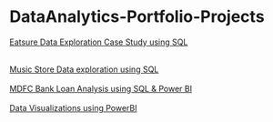 # DataAnalytics-Portfolio-Projects

[Eatsure Data Exploration Case Study using SQL](https://github.com/Baishaki-sfdc/Eatsure-DataExploration-Using-SQL)<br/><br/>

[Music Store Data exploration using SQL](https://github.com/Baishaki-sfdc/SoundCloud-DataExploration-SQL)</br></br>
[MDFC Bank Loan Analysis using SQL & Power BI](https://github.com/Baishaki-sfdc/Bank-Loan-Analysis_Power-BI)<br/><br/>
[Data Visualizations using PowerBI](https://www.novypro.com/profile_projects/baishakidas)

